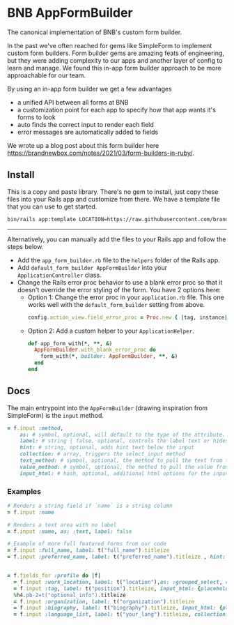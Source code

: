 # BNB AppFormBuilder

The canonical implementation of BNB's custom form builder.

In the past we've often reached for gems like SimpleForm to implement custom form builders. Form builder gems are amazing feats of engineering, but they were adding complexity to our apps and another layer of config to learn and manage. We found this in-app form builder approach to be more approachable for our team.

By using an in-app form builder we get a few advantages
- a unified API between all forms at BNB
- a customization point for each app to specify how that app wants it's forms to look
- auto finds the correct input to render each field
- error messages are automatically added to fields


We wrote up a blog post about this form builder here https://brandnewbox.com/notes/2021/03/form-builders-in-ruby/.


## Install

This is a copy and paste library. There's no gem to install, just copy these files into your Rails app and customize from there. We have a template file that you can use to get started.

```bash
bin/rails app:template LOCATION=https://raw.githubusercontent.com/brandnewbox/app-form-builder/main/template.rb
```
---

Alternatively, you can manually add the files to your Rails app and follow the steps below.

- Add the `app_form_builder.rb` file to the `helpers` folder of the Rails app.
- Add `default_form_builder AppFormBuilder` into your `ApplicationController` class.
- Change the Rails error proc behavior to use a blank error proc so that it doesn't override the error styling of the form. You have 2 options here:
  - Option 1: Change the error proc in your `application.rb` file. This one works well with the `default_form_builder` setting from above.
    ```ruby
    config.action_view.field_error_proc = Proc.new { |tag, instance| tag }
    ```
  - Option 2: Add a custom helper to your `ApplicationHelper`.
    ```ruby
    def app_form_with(*, **, &)
      AppFormBuilder.with_blank_error_proc do
        form_with(*, builder: AppFormBuilder, **, &)
      end
    end
    ```

## Docs

The main entrypoint into the `AppFormBuilder` (drawing inspiration from SimpleForm) is the `input` method.

```ruby
= f.input :method,
    as: # symbol, optional, will default to the type of the attribute. calls #{as}_input in the form builder
    label: # string | false, optional, controls the label text or hides the label
    hint: # string, optional, adds hint text below the input
    collection: # array, triggers the select_input method
    text_method: # symbol, optional, the method to pull the text from the collection
    value_method: # symbol, optional, the method to pull the value from the collection
    input_html: # hash, optional, additional html options for the input. Most inputs accept this and try to intelligently merge existing options with customizations
```

### Examples

```ruby
# Renders a string field if `name` is a string column
= f.input :name
```

```ruby
# Renders a text area with no label
= f.input :name, as: :text, label: false
```

```ruby
# Example of more full featured forms from our code
= f.input :full_name, label: t("full_name").titleize
= f.input :preferred_name, label: t("preferred_name").titleize , hint: t("preferred_name_hint")


= f.fields_for :profile do |f|
  = f.input :work_location, label: t("location"),as: :grouped_select, collection: Profile::WORK_LOCATIONS, group_method: :last, include_blank: t("select_state").titleize, input_html: {style: "color: #808080;"}
  = f.input :tag, label: t("position").titleize, input_html: {placeholder: t("enter_position")}, hint: t("enter_position_long")
  %h4.pb-2=t("optional_info").titleize
  = f.input :organization, label: t("organization").titleize
  = f.input :biography, label: t("biography").titleize, input_html: {placeholder: t("biography_hint")}
  = f.input :language_list, label: t("your_lang").titleize, collection: User::LANGUAGES, input_html: { multiple: true, data:{ controller: "tag", placeholder: t("select_language").titleize } }
```


